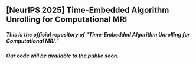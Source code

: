 ## [NeurIPS 2025] Time-Embedded Algorithm Unrolling for Computational MRI
##### This is the official repository of "Time-Embedded Algorithm Unrolling for Computational MRI."
##### Our code will be available to the public soon.
